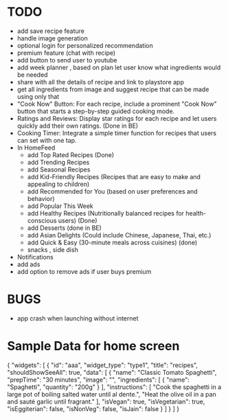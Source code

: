 # TODO
- add save recipe feature
- handle image generation
- optional login for personalized recommendation
- premium feature (chat with recipe)
- add button to send user to youtube
- add week planner , based on plan let user know what ingredients would be needed
- share with all the details of recipe and link to playstore app
- get all ingredients from image and suggest recipe that can be made using only that
- "Cook Now" Button: For each recipe, include a prominent "Cook Now" button that starts a step-by-step guided cooking mode.
- Ratings and Reviews: Display star ratings for each recipe and let users quickly add their own ratings. (Done in BE)
- Cooking Timer: Integrate a simple timer function for recipes that users can set with one tap.
- In HomeFeed
  - add Top Rated Recipes (Done)
  - add Trending Recipes
  - add Seasonal Recipes
  - add Kid-Friendly Recipes (Recipes that are easy to make and appealing to children)
  - add Recommended for You (based on user preferences and behavior)
  - add Popular This Week
  - add Healthy Recipes (Nutritionally balanced recipes for health-conscious users) (Done)
  - add Desserts (done in BE)
  - add Asian Delights (Could include Chinese, Japanese, Thai, etc.)
  - add Quick & Easy (30-minute meals across cuisines) (done)
  - snacks , side dish
- Notifications
- add ads 
- add option to remove ads if user buys premium



# BUGS
- app crash when launching without internet

# Sample Data for home screen

{
"widgets": [
{
"id": "aaa",
"widget_type": "type1",
"title": "recipes",
"shouldShowSeeAll": true,
"data": [
{
"name": "Classic Tomato Spaghetti",
"prepTime": "30 minutes",
"image": "",
"ingredients": [
{
"name": "Spaghetti",
"quantity": "200g"
}
],
"instructions": [
"Cook the spaghetti in a large pot of boiling salted water until al dente.",
"Heat the olive oil in a pan and sauté garlic until fragrant."
],
"isVegan": true,
"isVegetarian": true,
"isEggiterian": false,
"isNonVeg": false,
"isJain": false
}
]
}
]
}